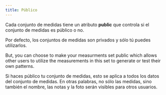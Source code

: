 ```yaml
---
title: Público
---
```


Cada conjunto de medidas tiene un atributo **public** que controla si el conjunto de medidas es público o no.

Por defecto, los conjuntos de medidas son privados y sólo tú puedes utilizarlos.

But, you can choose to make your measurments set public which allows other users to utilize the measurements in this set to generate or test their own patterns.

<Note>
Si haces público tu conjunto de medidas, esto se aplica a todos los datos del conjunto de medidas.
En otras palabras, no sólo las medidas, sino también el nombre, las notas y la foto serán visibles para otros usuarios.
</Note>

